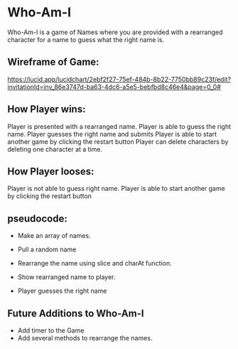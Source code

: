 # Who-Am-I 

Who-Am-I is a game of Names where you are provided with a rearranged character for a name to guess what the right name is.

##  Wireframe of Game: 
https://lucid.app/lucidchart/2ebf2f27-75ef-484b-8b22-7750bb89c23f/edit?invitationId=inv_86e3747d-ba63-4dc6-a5e5-bebfbd8c46e4&page=0_0#

##  How Player wins: 
Player is presented with a rearranged name.
Player is able to guess the right name.
Player guesses the right name and submits
Player is able to start another game by clicking the restart button
Player can delete characters by deleting one character at a time.

## How Player looses:
Player is not able to guess right name.
Player is able to start another game by clicking the restart button

##  pseudocode: 

* Make an array of names.

* Pull a random name

* Rearrange the name using slice and charAt function.

* Show rearranged name to player.

* Player guesses the right name

## Future Additions to Who-Am-I
* Add timer to the Game
* Add several methods to rearrange the names.
 

